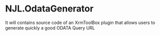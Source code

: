 # NJL.OdataGenerator
It will contains source code of an XrmToolBox plugin that allows users to generate quickly a good ODATA Query URL
